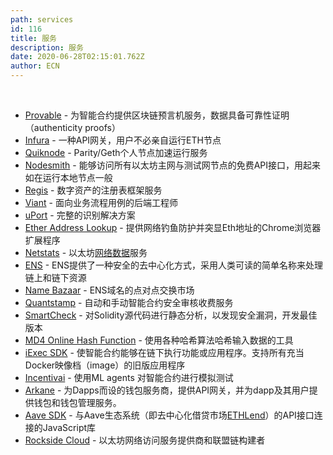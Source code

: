 ```yaml
---
path: services
id: 116
title: 服务
description: 服务
date: 2020-06-28T02:15:01.762Z
author: ECN
---
```


<br/>

* [Provable](http://docs.provable.xyz/#ethereum) - 为智能合约提供区块链预言机服务，数据具备可靠性证明（authenticity proofs）
* [Infura](https://infura.io/) - 一种API网关，用户不必亲自运行ETH节点
* [Quiknode](https://quiknode.io/) - Parity/Geth个人节点加速运行服务
* [Nodesmith](https://nodesmith.io/) - 能够访问所有以太坊主网与测试网节点的免费API接口，用起来如在运行本地节点一般
* [Regis](https://regis.nu/) - 数字资产的注册表框架服务
* [Viant](https://viant.io/) - 面向业务流程用例的后端工程师
* [uPort](https://www.uport.me/) - 完整的识别解决方案
* [Ether Address Lookup](https://chrome.google.com/webstore/detail/etheraddresslookup/pdknmigbbbhmllnmgdfalmedcmcefdfn?hl=en-GB) - 提供网络钓鱼防护并突显Eth地址的Chrome浏览器扩展程序
* [Netstats](https://github.com/cubedro/eth-netstats) - 以太坊[网络数据](https://ethstats.net/)服务
* [ENS](https://github.com/ensdomains) - ENS提供了一种安全的去中心化方式，采用人类可读的简单名称来处理链上和链下资源
* [Name Bazaar](https://namebazaar.io/) - 
  ENS域名的点对点交换市场
* [Quantstamp](https://quantstamp.com/) - 自动和手动智能合约安全审核收费服务
* [SmartCheck](https://tool.smartdec.net/) - 对Solidity源代码进行静态分析，以发现安全漏洞，开发最佳版本
* [MD4 Online Hash Function](https://emn178.github.io/online-tools/md4.html) - 使用各种哈希算法哈希输入数据的工具
* [iExec SDK](https://github.com/iExecBlockchainComputing/iexec-sdk) - 使智能合约能够在链下执行功能或应用程序。支持所有充当Docker映像档（image）的旧版应用程序
* [Incentivai](https://incentivai.co/) - 使用ML agents 对智能合约进行模拟测试
* [Arkane](https://arkane.network/pages/build-on-arkane.html) - 为Dapps而设的钱包服务商，提供API网关，并为dapp及其用户提供钱包和钱包管理服务。
* [Aave SDK](https://github.com/aave/aave-js) - 与Aave生态系统（即去中心化借贷市场[ETHLend](https://ethlend.io/)）的API接口连接的JavaScript库
* [Rockside Cloud](https://rockside.io/) - 以太坊网络访问服务提供商和联盟链构建者

